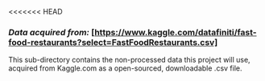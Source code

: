 <<<<<<< HEAD
### *Data acquired from:* [https://www.kaggle.com/datafiniti/fast-food-restaurants?select=FastFoodRestaurants.csv]

This sub-directory contains the non-processed data this project will use, acquired from Kaggle.com as a open-sourced, downloadable .csv file.